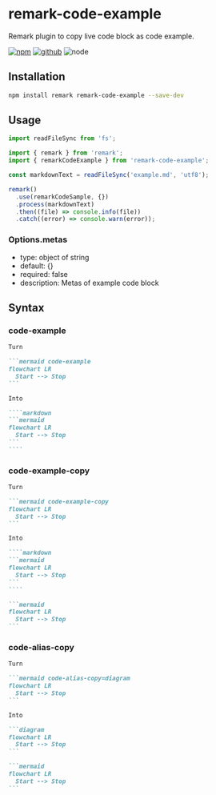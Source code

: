 # remark-code-example

Remark plugin to copy live code block as code example.

[![npm][npm-badge]][npm-url]
[![github][github-badge]][github-url]
![node][node-badge]

[npm-url]: https://www.npmjs.com/package/remark-code-example
[npm-badge]: https://img.shields.io/npm/v/remark-code-example.svg?style=flat-square&logo=npm
[github-url]: https://github.com/nice-move/remark-code-example
[github-badge]: https://img.shields.io/npm/l/remark-code-example.svg?style=flat-square&colorB=blue&logo=github
[node-badge]: https://img.shields.io/node/v/remark-code-example.svg?style=flat-square&colorB=green&logo=node.js

## Installation

```sh
npm install remark remark-code-example --save-dev
```

## Usage

```mjs
import readFileSync from 'fs';

import { remark } from 'remark';
import { remarkCodeExample } from 'remark-code-example';

const markdownText = readFileSync('example.md', 'utf8');

remark()
  .use(remarkCodeSample, {})
  .process(markdownText)
  .then((file) => console.info(file))
  .catch((error) => console.warn(error));
```

### Options.metas

- type: object of string
- default: {}
- required: false
- description: Metas of example code block

## Syntax

### code-example

`````markdown
Turn

```mermaid code-example
flowchart LR
  Start --> Stop
```

Into

````markdown
```mermaid
flowchart LR
  Start --> Stop
```
````
`````

### code-example-copy

`````markdown
Turn

```mermaid code-example-copy
flowchart LR
  Start --> Stop
```

Into

````markdown
```mermaid
flowchart LR
  Start --> Stop
```
````

```mermaid
flowchart LR
  Start --> Stop
```
`````

### code-alias-copy

````markdown
Turn

```mermaid code-alias-copy=diagram
flowchart LR
  Start --> Stop
```

Into

```diagram
flowchart LR
  Start --> Stop
```

```mermaid
flowchart LR
  Start --> Stop
```
````
